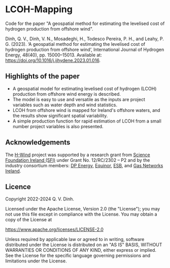 # LCOH-Mapping

Code for the paper "A geospatial method for estimating the levelised cost of hydrogen production from offshore wind".

Dinh, Q. V., Dinh, V. N., Mosadeghi, H., Todesco Pereira, P. H., and Leahy, P. G. (2023). ‘A geospatial method for estimating the levelised cost of hydrogen production from offshore wind’, International Journal of Hydrogen Energy, 48(40), pp. 15000–15013. Available at: <https://doi.org/10.1016/j.ijhydene.2023.01.016>.

## Highlights of the paper

- A geospatial model for estimating levelised cost of hydrogen (LCOH) production from offshore wind energy is described.
- The model is easy to use and versatile as the inputs are project variables such as water depth and wind statistics.
- LCOH from offshore wind is mapped for Ireland's offshore waters, and the results show significant spatial variability.
- A simple production function for rapid estimation of LCOH from a small number project variables is also presented.

## Acknowledgements

The [H-Wind](https://www.marei.ie/project/h-wind) project was supported by a research grant from [Science Foundation Ireland (SFI)](https://www.sfi.ie/) under Grant No. 12/RC/2302 – P2 and by the industry consortium members: [DP Energy](https://dpenergy.com/), [Equinor](https://www.equinor.com/), [ESB](https://esb.ie/), and [Gas Networks Ireland](https://www.gasnetworks.ie/).

## Licence

Copyright 2022-2024 Q. V. Dinh.

Licensed under the Apache License, Version 2.0 (the "License"); you may not use this file except in compliance with the License. You may obtain a copy of the License at

<https://www.apache.org/licenses/LICENSE-2.0>

Unless required by applicable law or agreed to in writing, software distributed under the License is distributed on an "AS IS" BASIS, WITHOUT WARRANTIES OR CONDITIONS OF ANY KIND, either express or implied. See the License for the specific language governing permissions and limitations under the License.
